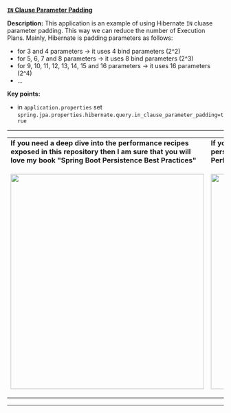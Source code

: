 **[`IN` Clause Parameter Padding](https://github.com/AnghelLeonard/Hibernate-SpringBoot/tree/master/HibernateSpringBootINListPadding)**
 
**Description:** This application is an example of using Hibernate `IN` cluase parameter padding. This way we can reduce the number of Execution Plans. Mainly, Hibernate is padding parameters as follows: 
 
- for 3 and 4 parameters -> it uses 4 bind parameters (2^2)
- for 5, 6, 7 and 8 parameters -> it uses 8 bind parameters (2^3)
- for 9, 10, 11, 12, 13, 14, 15 and 16 parameters -> it uses 16 parameters (2^4)
- ...

**Key points:**
- in `application.properties` set `spring.jpa.properties.hibernate.query.in_clause_parameter_padding=true`

-----------------------------------------------------------------------------------------------------------------------    
<table>
     <tr><td><b>If you need a deep dive into the performance recipes exposed in this repository then I am sure that you will love my book "Spring Boot Persistence Best Practices"</b></td><td><b>If you need a hand of tips and illustrations of 100+ Java persistence performance issues then "Java Persistence Performance Illustrated Guide" is for you.</b></td></tr>
     <tr><td>
<a href="https://www.apress.com/us/book/9781484256251"><p align="left"><img src="https://github.com/AnghelLeonard/Hibernate-SpringBoot/blob/master/Spring%20Boot%20Persistence%20Best%20Practices.jpg" height="500" width="450"/></p></a>
</td><td>
<a href="https://leanpub.com/java-persistence-performance-illustrated-guide"><p align="right"><img src="https://github.com/AnghelLeonard/Hibernate-SpringBoot/blob/master/Java%20Persistence%20Performance%20Illustrated%20Guide.jpg" height="500" width="450"/></p></a>
</td></tr></table>

-----------------------------------------------------------------------------------------------------------------------    

